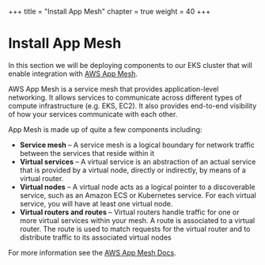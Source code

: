 +++
title = "Install App Mesh"
chapter = true
weight = 40
+++

# Install App Mesh

In this section we will be deploying components to our EKS cluster that will enable integration with [AWS App Mesh](https://aws.amazon.com/app-mesh/).

AWS App Mesh is a service mesh that provides application-level networking. It allows services to communicate across different types of compute infrastructure (e.g. EKS, EC2). It also provides end-to-end visibility of how your services communicate with each other.

App Mesh is made up of quite a few components including:

* **Service mesh** – A service mesh is a logical boundary for network traffic between the services that reside within it
* **Virtual services** – A virtual service is an abstraction of an actual service that is provided by a virtual node, directly or indirectly, by means of a virtual router.
* **Virtual nodes** – A virtual node acts as a logical pointer to a discoverable service, such as an Amazon ECS or Kubernetes service. For each virtual service, you will have at least one virtual node.
* **Virtual routers and routes** – Virtual routers handle traffic for one or more virtual services within your mesh. A route is associated to a virtual router. The route is used to match requests for the virtual router and to distribute traffic to its associated virtual nodes

For more information see the [AWS App Mesh Docs](https://docs.aws.amazon.com/app-mesh/latest/userguide/what-is-app-mesh.html).
